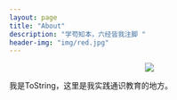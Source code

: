 ```yaml
---
layout: page
title: "About"
description: "学苟知本，六经皆我注脚 "
header-img: "img/red.jpg"
---
```



<center>
    <p><img src="http://7xrl4p.com1.z0.glb.clouddn.com/6666.jpg" align="center"></p>
   
</center>

我是ToString，这里是我实践通识教育的地方。
